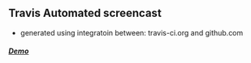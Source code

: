 Travis Automated screencast
-----

- generated using integratoin between: travis-ci.org and github.com

##### [Demo](http://brownman.github.io/travis_screencast/)
